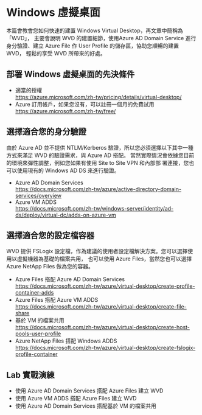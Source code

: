# Windows 虛擬桌面
 本篇會教會您如何快速的建置 Windows Virtual Desktop，再文章中簡稱為「WVD」，
 主要會說明 WVD 的建置細節，使用Azure AD Domain Service 進行身分驗證、建立 Azure
 File 作 User Profile 的儲存區，協助您順暢的建置 WVD， 輕鬆的享受 WVD 所帶來的好處。<br>
## 部署 Windows 虛擬桌面的先決條件
 - 適當的授權<br>
   https://azure.microsoft.com/zh-tw/pricing/details/virtual-desktop/<br>
 - Azure 訂用帳戶，如果您沒有，可以註冊一個月的免費試用<br>
   https://azure.microsoft.com/zh-tw/free/<br>
## 選擇適合您的身分驗證
 由於 Azure AD 並不提供 NTLM/Kerberos 驗證，所以您必須選擇以下其中一種方式來滿足 WVD 的驗證需求，與 
 Azure AD 搭配。 當然實際情況會依據您目前的環境來彈性調整，例如您如果有使用 Site to Site VPN 和內部部
 署連接，您也可以使用現有的 Windows AD DS 來進行驗證。<br>
 - Azure AD Domain Services<br>
 https://docs.microsoft.com/zh-tw/azure/active-directory-domain-services/overview<br>
 - Azure VM ADDS<br>
 https://docs.microsoft.com/zh-tw/windows-server/identity/ad-ds/deploy/virtual-dc/adds-on-azure-vm<br>
## 選擇適合您的設定檔容器
 WVD 提供 FSLogix 設定檔，作為建議的使用者設定檔解決方案。您可以選擇使用以虛擬機器為基礎的檔案共用，
 也可以使用 Azure Files，當然您也可以選擇 Azure NetApp Files 做為您的容器。<br>
 - Azure Files 搭配 Azure AD Domain Services<br>
 https://docs.microsoft.com/zh-tw/azure/virtual-desktop/create-profile-container-adds<br>
 - Azure Files 搭配 Azure VM ADDS<br>
 https://docs.microsoft.com/zh-tw/azure/virtual-desktop/create-file-share<br>
 - 基於 VM 的檔案共用<br>
 https://docs.microsoft.com/zh-tw/azure/virtual-desktop/create-host-pools-user-profile<br>
 - Azure NetApp Files 搭配 Windows ADDS<br>
 https://docs.microsoft.com/zh-tw/azure/virtual-desktop/create-fslogix-profile-container<br>
## Lab 實戰演練
 - 使用 Azure AD Domain Services 搭配 Azure Files 建立 WVD<br>
 - 使用 Azure VM ADDS 搭配 Azure Files 建立 WVD<br>
 - 使用 Azure AD Domain Services 搭配基於 VM 的檔案共用<br>
